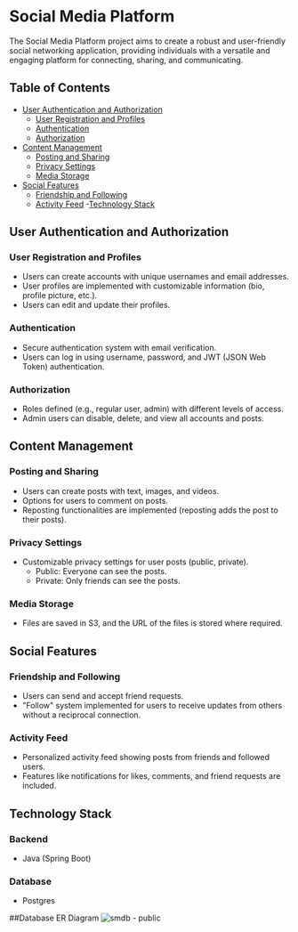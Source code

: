 # Social Media Platform

The Social Media Platform project aims to create a robust and user-friendly social networking application, providing individuals with a versatile and engaging platform for connecting, sharing, and communicating.

## Table of Contents

- [User Authentication and Authorization](#user-authentication-and-authorization)
  - [User Registration and Profiles](#user-registration-and-profiles)
  - [Authentication](#authentication)
  - [Authorization](#authorization)
- [Content Management](#content-management)
  - [Posting and Sharing](#posting-and-sharing)
  - [Privacy Settings](#privacy-settings)
  - [Media Storage](#media-storage)
- [Social Features](#social-features)
  - [Friendship and Following](#friendship-and-following)
  - [Activity Feed](#activity-feed)
-[Technology Stack](#Technology-Stack)

## User Authentication and Authorization

### User Registration and Profiles

- Users can create accounts with unique usernames and email addresses.
- User profiles are implemented with customizable information (bio, profile picture, etc.).
- Users can edit and update their profiles.

### Authentication

- Secure authentication system with email verification.
- Users can log in using username, password, and JWT (JSON Web Token) authentication.

### Authorization

- Roles defined (e.g., regular user, admin) with different levels of access.
- Admin users can disable, delete, and view all accounts and posts.

## Content Management

### Posting and Sharing

- Users can create posts with text, images, and videos.
- Options for users to comment on posts.
- Reposting functionalities are implemented (reposting adds the post to their posts).

### Privacy Settings

- Customizable privacy settings for user posts (public, private).
  - Public: Everyone can see the posts.
  - Private: Only friends can see the posts.

### Media Storage

- Files are saved in S3, and the URL of the files is stored where required.

## Social Features

### Friendship and Following

- Users can send and accept friend requests.
- "Follow" system implemented for users to receive updates from others without a reciprocal connection.

### Activity Feed

- Personalized activity feed showing posts from friends and followed users.
- Features like notifications for likes, comments, and friend requests are included.


## Technology Stack

### Backend

- Java (Spring Boot)

### Database

- Postgres

##Database ER Diagram
![smdb - public](https://github.com/Shivraj42/Social_Media_Platform/assets/133359705/8e4bdb3c-7b4f-416e-aa7e-b4c0ef028ee6)
